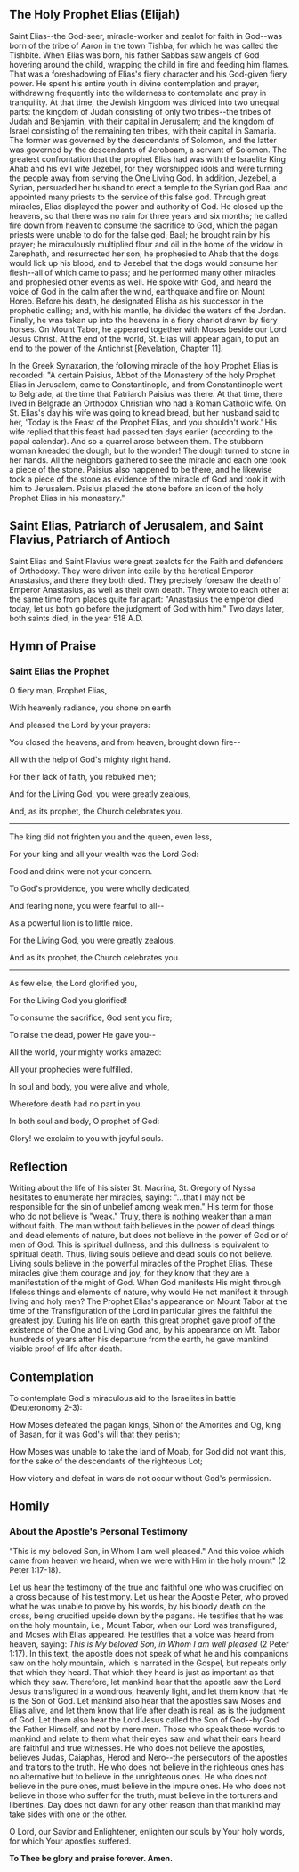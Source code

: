 ## The Holy Prophet Elias (Elijah)

Saint Elias--the God-seer, miracle-worker and zealot for faith in God--was born of the tribe of Aaron in the town Tishba, for which he was called the Tishbite. When Elias was born, his father Sabbas saw angels of God hovering around the child, wrapping the child in fire and feeding him flames. That was a foreshadowing of Elias's fiery character and his God-given fiery power. He spent his entire youth in divine contemplation and prayer, withdrawing frequently into the wilderness to contemplate and pray in tranquility. At that time, the Jewish kingdom was divided into two unequal parts: the kingdom of Judah consisting of only two tribes--the tribes of Judah and Benjamin, with their capital in Jerusalem; and the kingdom of Israel consisting of the remaining ten tribes, with their capital in Samaria. The former was governed by the descendants of Solomon, and the latter was governed by the descendants of Jeroboam, a servant of Solomon. The greatest confrontation that the prophet Elias had was with the Israelite King Ahab and his evil wife Jezebel, for they worshipped idols and were turning the people away from serving the One Living God. In addition, Jezebel, a Syrian, persuaded her husband to erect a temple to the Syrian god Baal and appointed many priests to the service of this false god. Through great miracles, Elias displayed the power and authority of God. He closed up the heavens, so that there was no rain for three years and six months; he called fire down from heaven to consume the sacrifice to God, which the pagan priests were unable to do for the false god, Baal; he brought rain by his prayer; he miraculously multiplied flour and oil in the home of the widow in Zarephath, and resurrected her son; he prophesied to Ahab that the dogs would lick up his blood, and to Jezebel that the dogs would consume her flesh--all of which came to pass; and he performed many other miracles and prophesied other events as well. He spoke with God, and heard the voice of God in the calm after the wind, earthquake and fire on Mount Horeb. Before his death, he designated Elisha as his successor in the prophetic calling; and, with his mantle, he divided the waters of the Jordan. Finally, he was taken up into the heavens in a fiery chariot drawn by fiery horses. On Mount Tabor, he appeared together with Moses beside our Lord Jesus Christ. At the end of the world, St. Elias will appear again, to put an end to the power of the Antichrist [Revelation, Chapter 11]. 

In the Greek Synaxarion, the following miracle of the holy Prophet Elias is recorded: "A certain Paisius, Abbot of the Monastery of the holy Prophet Elias in Jerusalem, came to Constantinople, and from Constantinople went to Belgrade, at the time that Patriarch Paisius was there. At that time, there lived in Belgrade an Orthodox Christian who had a Roman Catholic wife. On St. Elias's day his wife was going to knead bread, but her husband said to her, 'Today is the Feast of the Prophet Elias, and you shouldn't work.' His wife replied that this feast had passed ten days earlier (according to the papal calendar). And so a quarrel arose between them. The stubborn woman kneaded the dough, but lo the wonder! The dough turned to stone in her hands. All the neighbors gathered to see the miracle and each one took a piece of the stone. Paisius also happened to be there, and he likewise took a piece of the stone as evidence of the miracle of God and took it with him to Jerusalem. Paisius placed the stone before an icon of the holy Prophet Elias in his monastery." 

## Saint Elias, Patriarch of Jerusalem, and Saint Flavius, Patriarch of Antioch

Saint Elias and Saint Flavius were great zealots for the Faith and defenders of Orthodoxy. They were driven into exile by the heretical Emperor Anastasius, and there they both died. They precisely foresaw the death of Emperor Anastasius, as well as their own death. They wrote to each other at the same time from places quite far apart: "Anastasius the emperor died today, let us both go before the judgment of God with him." Two days later, both saints died, in the year 518 A.D.

## Hymn of Praise

### Saint Elias the Prophet

O fiery man, Prophet Elias,

With heavenly radiance, you shone on earth

And pleased the Lord by your prayers:

You closed the heavens, and from heaven, brought down fire--

All with the help of God's mighty right hand.

For their lack of faith, you rebuked men;

And for the Living God, you were greatly zealous,

And, as its prophet, the Church celebrates you.

-----

The king did not frighten you and the queen, even less,

For your king and all your wealth was the Lord God:

Food and drink were not your concern.

To God's providence, you were wholly dedicated,

And fearing none, you were fearful to all--

As a powerful lion is to little mice.

For the Living God, you were greatly zealous,

And as its prophet, the Church celebrates you.

-----

As few else, the Lord glorified you,

For the Living God you glorified!

To consume the sacrifice, God sent you fire;

To raise the dead, power He gave you--

All the world, your mighty works amazed:

All your prophecies were fulfilled.

In soul and body, you were alive and whole,

Wherefore death had no part in you.

In both soul and body, O prophet of God:

Glory! we exclaim to you with joyful souls.

## Reflection

Writing about the life of his sister St. Macrina, St. Gregory of Nyssa hesitates to enumerate her miracles, saying: "...that I may not be responsible for the sin of unbelief among weak men." His term for those who do not believe is "weak." Truly, there is nothing weaker than a man without faith. The man without faith believes in the power of dead things and dead elements of nature, but does not believe in the power of God or of men of God. This is spiritual dullness, and this dullness is equivalent to spiritual death. Thus, living souls believe and dead souls do not believe. Living souls believe in the powerful miracles of the Prophet Elias. These miracles give them courage and joy, for they know that they are a manifestation of the might of God. When God manifests His might through lifeless things and elements of nature, why would He not manifest it through living and holy men? The Prophet Elias's appearance on Mount Tabor at the time of the Transfiguration of the Lord in particular gives the faithful the greatest joy. During his life on earth, this great prophet gave proof of the existence of the One and Living God and, by his appearance on Mt. Tabor hundreds of years after his departure from the earth, he gave mankind visible proof of life after death.

## Contemplation

To contemplate God's miraculous aid to the Israelites in battle (Deuteronomy 2-3):

How Moses defeated the pagan kings, Sihon of the Amorites and Og, king of Basan, for it was God's will that they perish;

How Moses was unable to take the land of Moab, for God did not want this, for the sake of the descendants of the righteous Lot;

How victory and defeat in wars do not occur without God's permission.

## Homily

### About the Apostle's Personal Testimony

"This is my beloved Son, in Whom I am well pleased." And this voice which came from heaven we heard, when we were with Him in the holy mount" (2 Peter 1:17-18).

Let us hear the testimony of the true and faithful one who was crucified on a cross because of his testimony. Let us hear the Apostle Peter, who proved what he was unable to prove by his words, by his bloody death on the cross, being crucified upside down by the pagans. He testifies that he was on the holy mountain, i.e., Mount Tabor, when our Lord was transfigured, and Moses with Elias appeared. He testifies that a voice was heard from heaven, saying: *This is My beloved Son, in Whom I am well pleased* (2 Peter 1:17). In this text, the apostle does not speak of what he and his companions saw on the holy mountain, which is narrated in the Gospel, but repeats only that which they heard. That which they heard is just as important as that which they saw. Therefore, let mankind hear that the apostle saw the Lord Jesus transfigured in a wondrous, heavenly light, and let them know that He is the Son of God. Let mankind also hear that the apostles saw Moses and Elias alive, and let them know that life after death is real, as is the judgment of God. Let them also hear the Lord Jesus called the Son of God--by God the Father Himself, and not by mere men. Those who speak these words to mankind and relate to them what their eyes saw and what their ears heard are faithful and true witnesses. He who does not believe the apostles, believes Judas, Caiaphas, Herod and Nero--the persecutors of the apostles and traitors to the truth. He who does not believe in the righteous ones has no alternative but to believe in the unrighteous ones. He who does not believe in the pure ones, must believe in the impure ones. He who does not believe in those who suffer for the truth, must believe in the torturers and libertines. Day does not dawn for any other reason than that mankind may take sides with one or the other.

O Lord, our Savior and Enlightener, enlighten our souls by Your holy words, for which Your apostles suffered. 

**To Thee be glory and praise forever. Amen.**
